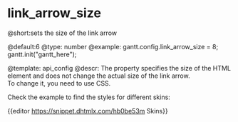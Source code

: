 link_arrow_size
=============
@short:sets the size of the link arrow 
	
@default:6
@type: number
@example:
gantt.config.link_arrow_size = 8;
gantt.init("gantt_here");


@template:	api_config
@descr:
The property specifies the size of the HTML element and does not change the actual size of the link arrow.<br>
To change it, you need to use CSS.

Check the example to find the styles for different skins: 

{{editor	https://snippet.dhtmlx.com/hb0be53m	Skins}}
